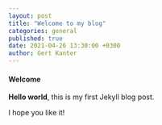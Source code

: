 ```yaml
---
layout: post
title: "Welcome to my blog"
categories: general
published: true
date: 2021-04-26 13:30:00 +0300
author: Gert Kanter
---
```


#### Welcome

**Hello world**, this is my first Jekyll blog post.

I hope you like it!
